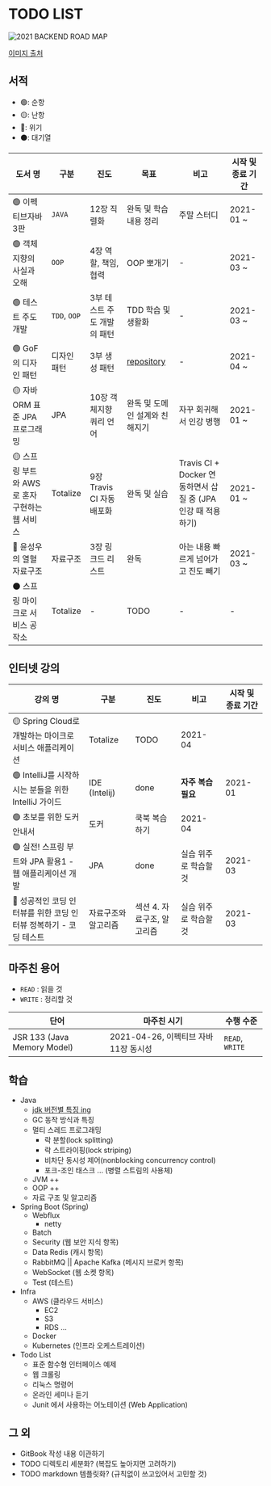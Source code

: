 # TODO LIST

![2021 BACKEND ROAD MAP](https://raw.githubusercontent.com/kamranahmedse/developer-roadmap/master/translations/korean/img/backend.png)

[이미지 출처](https://github.com/kamranahmedse/developer-roadmap/tree/master/translations/korean)

## 서적

- 🟢: 순항
- 🟡: 난항
- 🔴: 위기
- ⚫: 대기열

| 도서 명 | 구분 | 진도 | 목표 | 비고 | 시작 및 종료 기간 |
| --- | --- | --- | --- | --- | --- |
| 🟢 이펙티브자바 3판 | `JAVA` | 12장 직렬화 | 완독 및 학습 내용 정리 | 주말 스터디 | 2021-01 ~ |
| 🟢 객체지향의 사실과 오해 | `OOP` | 4장 역할, 책임, 협력 | OOP 뽀개기 | - | 2021-03 ~ |
| 🟢 테스트 주도 개발 | `TDD`, `OOP` | 3부 테스트 주도 개발의 패턴 | TDD 학습 및 생활화 | - | 2021-03 ~ |
| 🟢 GoF 의 디자인 패턴 | 디자인 패턴 | 3부 생성 패턴 | [repository](https://github.com/psbin2017/like-multiplication-table/tree/master/src/main/java/com/multiplication/designpattern) | - | 2021-04 ~ |
| 🟡 자바 ORM 표준 JPA 프로그래밍 | JPA | 10장 객체지향 쿼리 언어 | 완독 및 도메인 설계와 친해지기 | 자꾸 회귀해서 인강 병행 | 2021-01 ~ |
| 🟡 스프링 부트와 AWS 로 혼자 구현하는 웹 서비스 | Totalize | 9장 Travis CI 자동 배포화 | 완독 및 실습 | Travis CI + Docker 연동하면서 삽질 중 (JPA 인강 때 적용하기) | 2021-01 ~ |
| 🔴 윤성우의 열혈 자료구조 | 자료구조 | 3장 링크드 리스트 | 완독 | 아는 내용 빠르게 넘어가고 진도 빼기 | 2021-03 ~ |
| ⚫ 스프링 마이크로 서비스 공작소 | Totalize | - | TODO | - | - |

## 인터넷 강의

| 강의 명 | 구분 | 진도 | 비고 | 시작 및 종료 기간 |
| --- | --- | --- | --- | --- |
| 🟡 Spring Cloud로 개발하는 마이크로서비스 애플리케이션 | Totalize | TODO | 2021-04 |
| 🟢 IntelliJ를 시작하시는 분들을 위한 IntelliJ 가이드 | IDE (Intelij) | done | **자주 복습 필요** | 2021-01 |
| 🟢 초보를 위한 도커 안내서 | 도커 | 쿡북 복습하기 | 2021-04 |
| 🟢 실전! 스프링 부트와 JPA 활용1 - 웹 애플리케이션 개발 | JPA | done | 실습 위주로 학습할 것 | 2021-03 |
| 🔴 성공적인 코딩 인터뷰를 위한 코딩 인터뷰 정복하기 - 코딩 테스트 | 자료구조와 알고리즘 | 섹션 4. 자료구조, 알고리즘 | 실습 위주로 학습할 것 | 2021-03 |

## 마주친 용어

- `READ` : 읽을 것
- `WRITE` : 정리할 것

| 단어 | 마주친 시기 | 수행 수준 |
| --- | --- | --- |
| JSR 133 (Java Memory Model) | 2021-04-26, 이펙티브 자바 11장 동시성 | `READ`, `WRITE` |

## 학습

- Java
  - [jdk 버전별 특징 ing](/java/version_feature.md)
  - GC 동작 방식과 특징
  - 멀티 스레드 프로그래밍
    - 락 분할(lock splitting)
    - 락 스트라이핑(lock striping)
    - 비차단 동시성 제어(nonblocking concurrency control)
    - 포크-조인 태스크 ... (병렬 스트림의 사용체)
  - JVM ++
  - OOP ++
  - 자료 구조 및 알고리즘
- Spring Boot (Spring)
  - Webflux
    - netty
  - Batch
  - Security (웹 보안 지식 항목)
  - Data Redis (캐시 항목)
  - RabbitMQ || Apache Kafka (메시지 브로커 항목)
  - WebSocket (웹 소켓 항목)
  - Test (테스트)
- Infra
  - AWS (클라우드 서비스)
    - EC2
    - S3
    - RDS ...
  - Docker
  - Kubernetes (인프라 오케스트레이션)
- Todo List
  - 표준 함수형 인터페이스 예제
  - 웹 크롤링
  - 리눅스 명령어
  - 온라인 세미나 듣기
  - Junit 에서 사용하는 어노테이션 (Web Application)

## 그 외

- GitBook 작성 내용 이관하기
- TODO 디렉토리 세분화? (복잡도 높아지면 고려하기)
- TODO markdown 템플릿화? (규칙없이 쓰고있어서 고민할 것)
